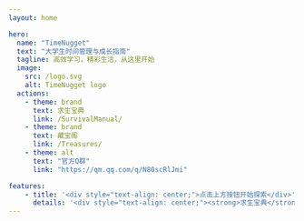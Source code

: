 ```yaml
---
layout: home

hero:
  name: "TimeNugget"
  text: "大学生时间管理与成长指南"
  tagline: 高效学习，精彩生活，从这里开始
  image:
    src: /logo.svg
    alt: TimeNugget logo
  actions:
    - theme: brand
      text: 求生宝典
      link: /SurvivalManual/
    - theme: brand
      text: 藏宝阁
      link: /Treasures/
    - theme: alt
      text: "官方Q群"
      link: "https://qm.qq.com/q/N80scRlJmi"

features:
    - title: '<div style="text-align: center;">点击上方按钮开始探索</div>'
      details: '<div style="text-align: center;"><strong>求生宝典</strong>提供大学生活指南，<strong>藏宝阁</strong>获取优质资源，<strong>加入Q群</strong>或访问<strong>GitHub</strong>作出贡献</div>'
---
```


<style>
/* Logo浮动和旋转动画效果 */
.image-container {
  animation: logoFloat 3s ease-in-out infinite;
  transition: transform 0.3s ease;
}

.image-container:hover {
  animation: logoRotate 3s linear infinite;
}

@keyframes logoFloat {
  0%, 100% {
    transform: translateY(0px);
  }
  50% {
    transform: translateY(-10px);
  }
}

@keyframes logoRotate {
  from {
    transform: rotate(0deg);
  }
  to {
    transform: rotate(360deg);
  }
}
</style>

<Waline />
